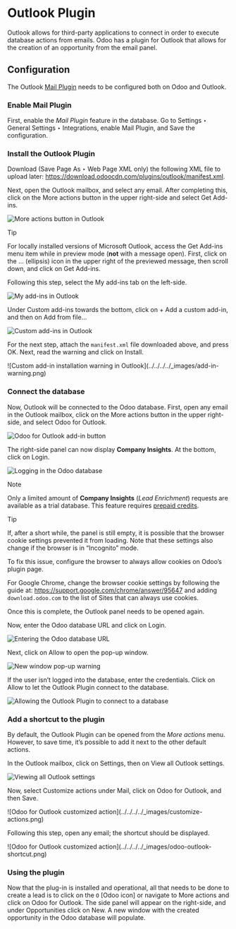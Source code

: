 # Outlook Plugin

Outlook allows for third-party applications to connect in order to execute
database actions from emails. Odoo has a plugin for Outlook that allows for
the creation of an opportunity from the email panel.

## Configuration

The Outlook [Mail Plugin](../mail_plugins.html) needs to be configured both on
Odoo and Outlook.

### Enable Mail Plugin

First, enable the _Mail Plugin_ feature in the database. Go to Settings ‣
General Settings ‣ Integrations, enable Mail Plugin, and Save the
configuration.

### Install the Outlook Plugin

Download (Save Page As ‣ Web Page XML only) the following XML file to upload
later: <https://download.odoocdn.com/plugins/outlook/manifest.xml>.

Next, open the Outlook mailbox, and select any email. After completing this,
click on the More actions button in the upper right-side and select Get Add-
ins.

![More actions button in Outlook](../../../../_images/more-actions.png)

Tip

For locally installed versions of Microsoft Outlook, access the Get Add-ins
menu item while in preview mode (**not** with a message open). First, click on
the … (ellipsis) icon in the upper right of the previewed message, then scroll
down, and click on Get Add-ins.

Following this step, select the My add-ins tab on the left-side.

![My add-ins in Outlook](../../../../_images/my-add-ins.png)

Under Custom add-ins towards the bottom, click on \+ Add a custom add-in, and
then on Add from file…

![Custom add-ins in Outlook](../../../../_images/custom-add-ins.png)

For the next step, attach the `manifest.xml` file downloaded above, and press
OK. Next, read the warning and click on Install.

![Custom add-in installation warning in Outlook](../../../../_images/add-in-
warning.png)

### Connect the database

Now, Outlook will be connected to the Odoo database. First, open any email in
the Outlook mailbox, click on the More actions button in the upper right-side,
and select Odoo for Outlook.

![Odoo for Outlook add-in button](../../../../_images/odoo-for-outlook.png)

The right-side panel can now display **Company Insights**. At the bottom,
click on Login.

![Logging in the Odoo database](../../../../_images/panel-login.png)

Note

Only a limited amount of **Company Insights** (_Lead Enrichment_) requests are
available as a trial database. This feature requires [prepaid
credits](../mail_plugins.html#mail-plugins-pricing).

Tip

If, after a short while, the panel is still empty, it is possible that the
browser cookie settings prevented it from loading. Note that these settings
also change if the browser is in “Incognito” mode.

To fix this issue, configure the browser to always allow cookies on Odoo’s
plugin page.

For Google Chrome, change the browser cookie settings by following the guide
at: <https://support.google.com/chrome/answer/95647> and adding
`download.odoo.com` to the list of Sites that can always use cookies.

Once this is complete, the Outlook panel needs to be opened again.

Now, enter the Odoo database URL and click on Login.

![Entering the Odoo database URL](../../../../_images/enter-database-url.png)

Next, click on Allow to open the pop-up window.

![New window pop-up warning](../../../../_images/new-window-warning.png)

If the user isn’t logged into the database, enter the credentials. Click on
Allow to let the Outlook Plugin connect to the database.

![Allowing the Outlook Plugin to connect to a
database](../../../../_images/odoo-permission.png)

### Add a shortcut to the plugin

By default, the Outlook Plugin can be opened from the _More actions_ menu.
However, to save time, it’s possible to add it next to the other default
actions.

In the Outlook mailbox, click on Settings, then on View all Outlook settings.

![Viewing all Outlook settings](../../../../_images/all-outlook-settings.png)

Now, select Customize actions under Mail, click on Odoo for Outlook, and then
Save.

![Odoo for Outlook customized action](../../../../_images/customize-
actions.png)

Following this step, open any email; the shortcut should be displayed.

![Odoo for Outlook customized action](../../../../_images/odoo-outlook-
shortcut.png)

### Using the plugin

Now that the plug-in is installed and operational, all that needs to be done
to create a lead is to click on the `O` [Odoo icon] or navigate to More
actions and click on Odoo for Outlook. The side panel will appear on the
right-side, and under Opportunities click on New. A new window with the
created opportunity in the Odoo database will populate.

